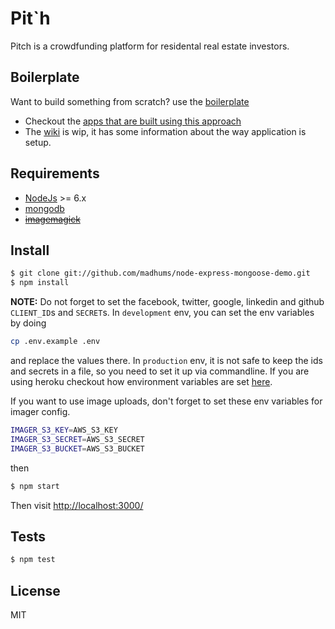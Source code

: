 # Pit`h

Pitch is a crowdfunding platform for residental real estate investors.

## Boilerplate

Want to build something from scratch? use the [boilerplate](https://github.com/iamwhitebox/pitch)

* Checkout the [apps that are built using this approach](https://github.com/iamwhitebox/pitch/wiki/Apps-built-using-this-approach)
* The [wiki](https://iamwhitebox/pitch/wiki) is wip, it has some information about the way application is setup.

## Requirements

* [NodeJs](http://nodejs.org) >= 6.x
* [mongodb](http://mongodb.org)
* ~~[imagemagick](http://www.imagemagick.org/script/index.php)~~

## Install

```sh
$ git clone git://github.com/madhums/node-express-mongoose-demo.git
$ npm install
```

**NOTE:** Do not forget to set the facebook, twitter, google, linkedin and github `CLIENT_ID`s and `SECRET`s. In `development` env, you can set the env variables by doing

```sh
cp .env.example .env
```

and replace the values there. In `production` env, it is not safe to keep the ids and secrets in a file, so you need to set it up via commandline. If you are using heroku checkout how environment variables are set [here](https://devcenter.heroku.com/articles/config-vars).

If you want to use image uploads, don't forget to set these env variables for
imager config.

```sh
IMAGER_S3_KEY=AWS_S3_KEY
IMAGER_S3_SECRET=AWS_S3_SECRET
IMAGER_S3_BUCKET=AWS_S3_BUCKET
```

then

```sh
$ npm start
```

Then visit [http://localhost:3000/](http://localhost:3000/)

## Tests

```sh
$ npm test
```

## License

MIT
